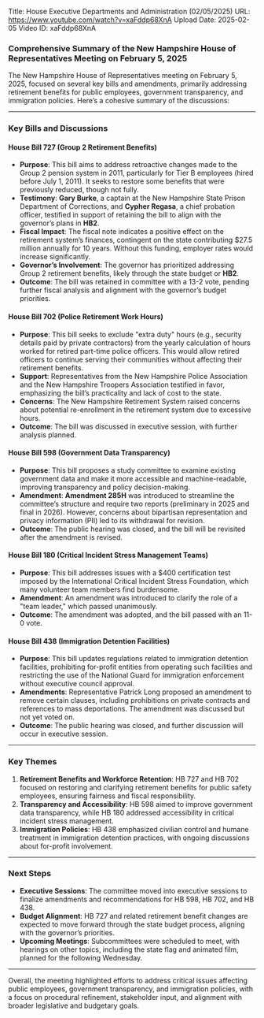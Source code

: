 Title: House Executive Departments and Administration (02/05/2025)
URL: https://www.youtube.com/watch?v=xaFddp68XnA
Upload Date: 2025-02-05
Video ID: xaFddp68XnA

### Comprehensive Summary of the New Hampshire House of Representatives Meeting on February 5, 2025

The New Hampshire House of Representatives meeting on February 5, 2025, focused on several key bills and amendments, primarily addressing retirement benefits for public employees, government transparency, and immigration policies. Here’s a cohesive summary of the discussions:

---

### **Key Bills and Discussions**

#### **House Bill 727 (Group 2 Retirement Benefits)**
- **Purpose**: This bill aims to address retroactive changes made to the Group 2 pension system in 2011, particularly for Tier B employees (hired before July 1, 2011). It seeks to restore some benefits that were previously reduced, though not fully.
- **Testimony**: **Gary Burke**, a captain at the New Hampshire State Prison Department of Corrections, and **Cypher Regasa**, a chief probation officer, testified in support of retaining the bill to align with the governor’s plans in **HB2**.
- **Fiscal Impact**: The fiscal note indicates a positive effect on the retirement system’s finances, contingent on the state contributing $27.5 million annually for 10 years. Without this funding, employer rates would increase significantly.
- **Governor’s Involvement**: The governor has prioritized addressing Group 2 retirement benefits, likely through the state budget or **HB2**.
- **Outcome**: The bill was retained in committee with a 13-2 vote, pending further fiscal analysis and alignment with the governor’s budget priorities.

#### **House Bill 702 (Police Retirement Work Hours)**
- **Purpose**: This bill seeks to exclude "extra duty" hours (e.g., security details paid by private contractors) from the yearly calculation of hours worked for retired part-time police officers. This would allow retired officers to continue serving their communities without affecting their retirement benefits.
- **Support**: Representatives from the New Hampshire Police Association and the New Hampshire Troopers Association testified in favor, emphasizing the bill’s practicality and lack of cost to the state.
- **Concerns**: The New Hampshire Retirement System raised concerns about potential re-enrollment in the retirement system due to excessive hours.
- **Outcome**: The bill was discussed in executive session, with further analysis planned.

#### **House Bill 598 (Government Data Transparency)**
- **Purpose**: This bill proposes a study committee to examine existing government data and make it more accessible and machine-readable, improving transparency and policy decision-making.
- **Amendment**: **Amendment 285H** was introduced to streamline the committee’s structure and require two reports (preliminary in 2025 and final in 2026). However, concerns about bipartisan representation and privacy information (PII) led to its withdrawal for revision.
- **Outcome**: The public hearing was closed, and the bill will be revisited after the amendment is revised.

#### **House Bill 180 (Critical Incident Stress Management Teams)**
- **Purpose**: This bill addresses issues with a $400 certification test imposed by the International Critical Incident Stress Foundation, which many volunteer team members find burdensome.
- **Amendment**: An amendment was introduced to clarify the role of a "team leader," which passed unanimously.
- **Outcome**: The amendment was adopted, and the bill passed with an 11-0 vote.

#### **House Bill 438 (Immigration Detention Facilities)**
- **Purpose**: This bill updates regulations related to immigration detention facilities, prohibiting for-profit entities from operating such facilities and restricting the use of the National Guard for immigration enforcement without executive council approval.
- **Amendments**: Representative Patrick Long proposed an amendment to remove certain clauses, including prohibitions on private contracts and references to mass deportations. The amendment was discussed but not yet voted on.
- **Outcome**: The public hearing was closed, and further discussion will occur in executive session.

---

### **Key Themes**
1. **Retirement Benefits and Workforce Retention**: HB 727 and HB 702 focused on restoring and clarifying retirement benefits for public safety employees, ensuring fairness and fiscal responsibility.
2. **Transparency and Accessibility**: HB 598 aimed to improve government data transparency, while HB 180 addressed accessibility in critical incident stress management.
3. **Immigration Policies**: HB 438 emphasized civilian control and humane treatment in immigration detention practices, with ongoing discussions about for-profit involvement.

---

### **Next Steps**
- **Executive Sessions**: The committee moved into executive sessions to finalize amendments and recommendations for HB 598, HB 702, and HB 438.
- **Budget Alignment**: HB 727 and related retirement benefit changes are expected to move forward through the state budget process, aligning with the governor’s priorities.
- **Upcoming Meetings**: Subcommittees were scheduled to meet, with hearings on other topics, including the state flag and animated film, planned for the following Wednesday.

---

Overall, the meeting highlighted efforts to address critical issues affecting public employees, government transparency, and immigration policies, with a focus on procedural refinement, stakeholder input, and alignment with broader legislative and budgetary goals.